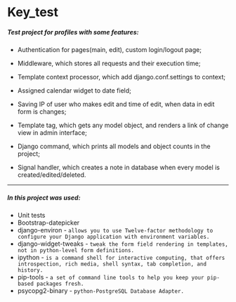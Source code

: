 # Key_test

##### Test project for profiles with some features:

* Authentication for pages(main, edit), custom login/logout page;

* Middleware, which stores all requests and their execution time;

* Template context processor, which add django.conf.settings to
context;

* Assigned calendar widget to date field;

* Saving IP of user who makes edit and time of edit, when data in edit form is changes;

* Template tag, which gets any model object, and renders a link of change view in admin interface;

* Django command, which prints all models and object counts in the project;

* Signal handler, which creates a note in database when every model is created/edited/deleted.

---

##### In this project was used:
* Unit tests
* Bootstrap-datepicker
* django-environ - `allows you to use Twelve-factor methodology to configure your Django application with environment variables.`
* django-widget-tweaks - `tweak the form field rendering in templates, not in python-level form definitions.`
* ipython - `is a command shell for interactive computing, that offers introspection, rich media, shell syntax, tab completion, and history. `
* pip-tools - `a set of command line tools to help you keep your pip-based packages fresh.`
* psycopg2-binary - `python-PostgreSQL Database Adapter.`
